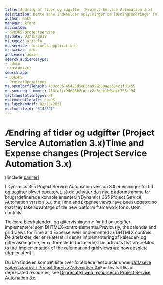 ```yaml
---
title: Ændring af tider og udgifter (Project Service Automation 3.x)
description: Dette emne indeholder oplysninger om løsningsændringer for tid og udgifter.
author: makk
manager: kfend
ms.custom:
- dyn365-projectservice
ms.date: 03/15/2019
ms.topic: article
ms.service: business-applications
ms.author: makk
audience: admin
search.audienceType:
- admin
- customizer
search.app:
- D365PS
- ProjectOperations
ms.openlocfilehash: 433cd05746423d5e654a999b80aee594c1fd1455
ms.sourcegitcommit: 418fa1fe9d605b8faccc2d5dee1b04b4e753f194
ms.translationtype: HT
ms.contentlocale: da-DK
ms.lasthandoff: 02/10/2021
ms.locfileid: "5148591"
---
```

# <a name="time-and-expense-changes-project-service-automation-3x"></a><span data-ttu-id="63f16-103">Ændring af tider og udgifter (Project Service Automation 3.x)</span><span class="sxs-lookup"><span data-stu-id="63f16-103">Time and Expense changes (Project Service Automation 3.x)</span></span>

[!include [banner](../../includes/psa-now-project-operations.md)]

<span data-ttu-id="63f16-104">I Dynamics 365 Project Service Automation version 3.0 er visninger for tid og udgifter blevet opdateret, så de udnytter den nye platformsramme for brugerdefinerede kontrolelementer.</span><span class="sxs-lookup"><span data-stu-id="63f16-104">In Dynamics 365 Project Service Automation version 3.0, the Time and Expense views have been updated so that they take advantage of the new platform framework for custom controls.</span></span>

<span data-ttu-id="63f16-105">Tidligere blev kalender- og gittervisningerne for tid og udgifter implementeret som DHTMLX-kontrolelementer.</span><span class="sxs-lookup"><span data-stu-id="63f16-105">Previously, the calendar and grid views for Time and Expense were implemented as DHTMLX controls.</span></span> <span data-ttu-id="63f16-106">De artefakter, der er relateret til denne implementering af kalender- og gittervisningerne, er nu forældede (udfasede).</span><span class="sxs-lookup"><span data-stu-id="63f16-106">The artifacts that are related to that implementation of the calendar and grid views are now obsolete (deprecated).</span></span>

<span data-ttu-id="63f16-107">Du kan finde en komplet liste over forældede ressourcer under [Udfasede webressourcer i Project Service Automation 3.x](web-resources-deprecated-v3.x.md)</span><span class="sxs-lookup"><span data-stu-id="63f16-107">For the full list of deprecated resources, see [Deprecated web resources in Project Service Automation 3.x](web-resources-deprecated-v3.x.md).</span></span>
